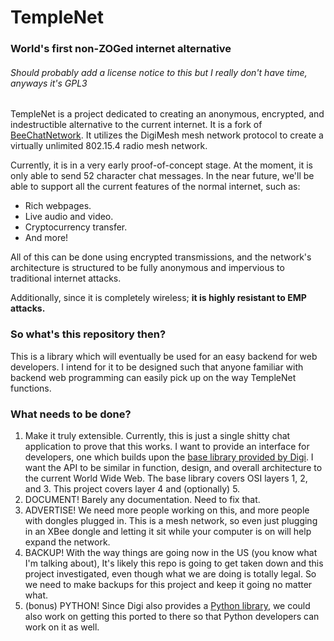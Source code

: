 # TempleNet
### World's first non-ZOGed internet alternative
###### Should probably add a license notice to this but I really don't have time, anyways it's GPL3

TempleNet is a project dedicated to creating an anonymous, encrypted, and indestructible alternative to the current internet. 
It is a fork of [BeeChatNetwork](https://github.com/beechatnetworkadmin/BeechatNetwork).
It utilizes the DigiMesh mesh network protocol to create a virtually unlimited 802.15.4 radio mesh network.

Currently, it is in a very early proof-of-concept stage. At the moment, it is only able to send 52 character chat messages.
In the near future, we'll be able to support all the current features of the normal internet, such as:
* Rich webpages.
* Live audio and video.
* Cryptocurrency transfer.
* And more!

All of this can be done using encrypted transmissions, and the network's architecture is structured to be fully
anonymous and impervious to traditional internet attacks. 

Additionally, since it is completely wireless; **it is highly resistant to EMP attacks.**

### So what's this repository then?
This is a library which will eventually be used for an easy backend for web developers. I intend for it to be
designed such that anyone familiar with backend web programming can easily pick up on the way TempleNet functions.

### What needs to be done?
1. Make it truly extensible. Currently, this is just a single shitty chat application to prove that this works. 
   I want to provide an interface for developers, one which builds upon the [base library provided by Digi](https://github.com/digidotcom/xbee-java).
   I want the API to be similar in function, design, and overall architecture to the current World Wide Web.
   The base library covers OSI layers 1, 2, and 3. This project covers layer 4 and (optionally) 5.
2. DOCUMENT! Barely any documentation. Need to fix that.
3. ADVERTISE! We need more people working on this, and more people with dongles plugged in. This is a mesh network, so even
   just plugging in an XBee dongle and letting it sit while your computer is on will help expand the network.
4. BACKUP! With the way things are going now in the US (you know what I'm talking about), It's likely this repo is going to 
   get taken down and this project investigated, even though what we are doing is totally legal. So we need to make backups
   for this project and keep it going no matter what.
5. (bonus) PYTHON! Since Digi also provides a [Python library](https://github.com/digidotcom/xbee-python), we could also
    work on getting this ported to there so that Python developers can work on it as well. 
